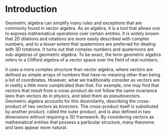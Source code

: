 # Introduction

Geometric algebra can simplify many rules and exceptions that are commonly found in vector algebra. As an algebra, it is a tool that allows one to express mathematical operations over certain entities. It is widely known that 2D dilations and rotations are more easily described with complex numbers, and to a lesser extent that quaternions are preferred for dealing with 3D rotations. It turns out that complex numbers and quaternions are sub-algebras of geometric algebra. To be exact, the term geometric algebra refers to a Clifford algebra of a vector space over the field of real numbers.

It uses a more complex structure than vector algebra, where vectors are defined as simple arrays of numbers that have no meaning other than being a list of coordinates. However, what we traditionally consider as vectors are in reality a little more complicated than that. For example, one may find that vectors that result from a cross-product do not follow the same invariance laws than vectors do in physics, and label them as pseudovectors. Geometric algebra accounts for this dissimilarity, describing the cross-product of two vectors as _bivectors_. The cross-product itself is substituted by another product, called the outer product, and is also defined in two dimensions without requiring a 3D framework. By considering vectors as mathematical entities that possess a particular structure, many theorems and laws appear more natural.
